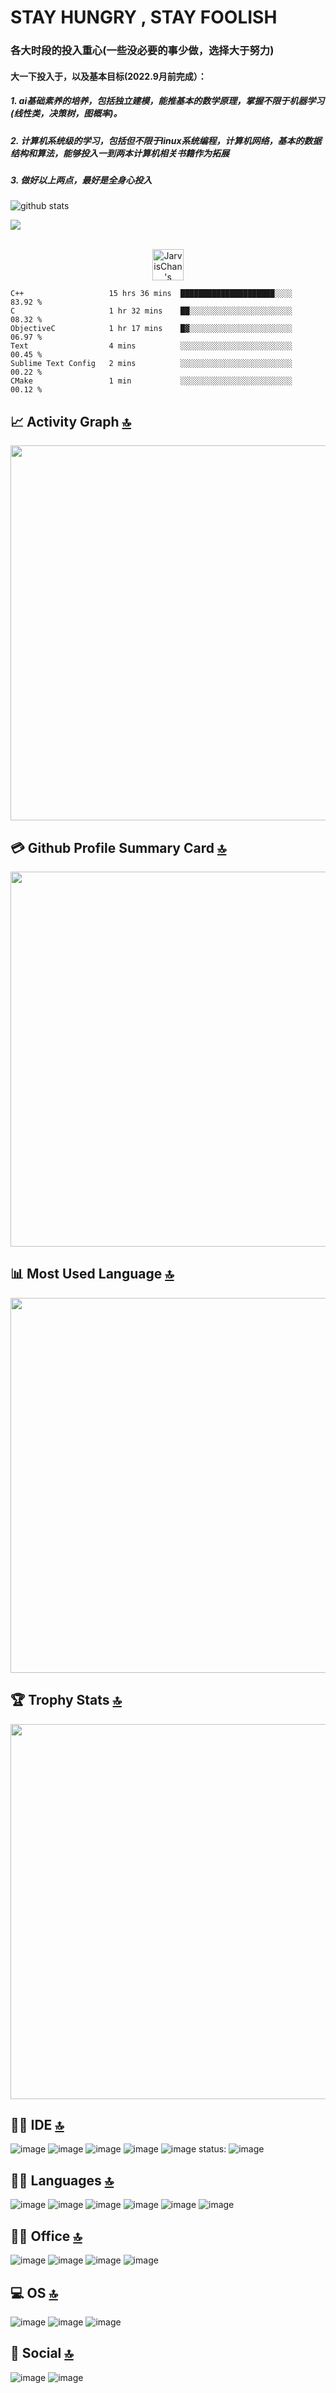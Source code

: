 # STAY HUNGRY , STAY FOOLISH

### 各大时段的投入重心(一些没必要的事少做，选择大于努力)

#### 	大一下投入于，以及基本目标(2022.9月前完成）：

##### 		1. ai基础素养的培养，包括独立建模，能推基本的数学原理，掌握不限于机器学习(线性类，决策树，图概率)。

##### 		2. 计算机系统级的学习，包括但不限于linux系统编程，计算机网络，基本的数据结构和算法，能够投入一到两本计算机相关书籍作为拓展

##### 		3. 做好以上两点，最好是全身心投入
	


![github stats](https://github-readme-stats.vercel.app/api?username=JarvisChan666&show_icons=true)

![](https://visitor-badge.glitch.me/badge?page_id=JarvisChan666.JarvisChan666)

<p align="center">
<br/>
<a href="https://www.linkedin.cn/incareer/in/jarvis-chan-1064ba1a0">
  <img alt="JarvisChan's LinkdeIN" width="50px" src="https://user-images.githubusercontent.com/43545812/144035037-0f415fc7-9f96-4517-a370-ccc6e78a714b.png" />
</a>
<br>
 
  <!--START_SECTION:waka-->

```text
C++                   15 hrs 36 mins  █████████████████████░░░░   83.92 %
C                     1 hr 32 mins    ██░░░░░░░░░░░░░░░░░░░░░░░   08.32 %
ObjectiveC            1 hr 17 mins    █▓░░░░░░░░░░░░░░░░░░░░░░░   06.97 %
Text                  4 mins          ░░░░░░░░░░░░░░░░░░░░░░░░░   00.45 %
Sublime Text Config   2 mins          ░░░░░░░░░░░░░░░░░░░░░░░░░   00.22 %
CMake                 1 min           ░░░░░░░░░░░░░░░░░░░░░░░░░   00.12 %
```

<!--END_SECTION:waka-->
</p>


## 📈 Activity Graph [🔝](#welcome-badges-4-readmemd-profile)
<img width='600' src="https://activity-graph.herokuapp.com/graph?username=JarvisChan666&theme=minimal" /> 

## 💳 Github Profile Summary Card [🔝](#welcome-badges-4-readmemd-profile)
<img width='600' src="https://github-profile-summary-cards.vercel.app/api/cards/profile-details?username=JarvisChan666&theme=vue" />

## 📊 Most Used Language [🔝](#welcome-badges-4-readmemd-profile)
<img width='600' src="https://github-readme-stats.vercel.app/api/top-langs/?username=JarvisChan666" />

## 🏆 Trophy Stats [🔝](#welcome-badges-4-readmemd-profile)
<img width='600' src="https://github-profile-trophy.vercel.app/?username=JarvisChan666" /> 



## 👩‍💻 IDE [🔝](#welcome-badges-4-readmemd-profile)
![image](https://img.shields.io/badge/CLion-000000?style=for-the-badge&logo=clion&logoColor=white)
![image](https://img.shields.io/badge/CLion-000000?style=for-the-badge&logo=clion&logoColor=white)
![image](https://img.shields.io/badge/IntelliJ_IDEA-000000.svg?style=for-the-badge&logo=intellij-idea&logoColor=white)
![image](https://img.shields.io/badge/Notepad++-90E59A.svg?style=for-the-badge&logo=notepad%2B%2B&logoColor=black)
![image](https://img.shields.io/badge/PyCharm-000000.svg?&style=for-the-badge&logo=PyCharm&logoColor=white)
status:
![image](https://img.shields.io/badge/Future%20Learn-000000?style=for-the-badge&logo=futurelearn&logoColor=white)
## 👩‍💻 Languages [🔝](#welcome-badges-4-readmemd-profile)
![image](https://img.shields.io/badge/C-00599C?style=for-the-badge&logo=c&logoColor=white)
![image](https://img.shields.io/badge/C%2B%2B-00599C?style=for-the-badge&logo=c%2B%2B&logoColor=white)
![image](https://img.shields.io/badge/Numpy-777BB4?style=for-the-badge&logo=numpy&logoColor=white)
![image](https://img.shields.io/badge/Pandas-2C2D72?style=for-the-badge&logo=pandas&logoColor=white)
![image](https://img.shields.io/badge/Python-FFD43B?style=for-the-badge&logo=python&logoColor=blue)
![image](https://img.shields.io/badge/MySQL-005C84?style=for-the-badge&logo=mysql&logoColor=white)
## 👨‍💻 Office [🔝](#welcome-badges-4-readmemd-profile)
![image](https://img.shields.io/badge/Microsoft_Office-D83B01?style=for-the-badge&logo=microsoft-office&logoColor=white)
![image](https://img.shields.io/badge/Microsoft_PowerPoint-B7472A?style=for-the-badge&logo=microsoft-powerpoint&logoColor=white)
![image](https://img.shields.io/badge/Microsoft_Excel-217346?style=for-the-badge&logo=microsoft-excel&logoColor=white)
![image](https://img.shields.io/badge/Microsoft_Word-2B579A?style=for-the-badge&logo=microsoft-word&logoColor=white)
## 💻 OS [🔝](#welcome-badges-4-readmemd-profile)
![image](https://img.shields.io/badge/Cent%20OS-262577?style=for-the-badge&logo=CentOS&logoColor=white)
![image](https://img.shields.io/badge/iOS-000000?style=for-the-badge&logo=ios&logoColor=white)
![image](https://img.shields.io/badge/Windows-0078D6?style=for-the-badge&logo=windows&logoColor=white)
## 👨 Social [🔝](#welcome-badges-4-readmemd-profile)
![image](https://img.shields.io/badge/GitHub-100000?style=for-the-badge&logo=github&logoColor=white)
![image](https://img.shields.io/badge/LinkedIn-0077B5?style=for-the-badge&logo=linkedin&logoColor=white)
